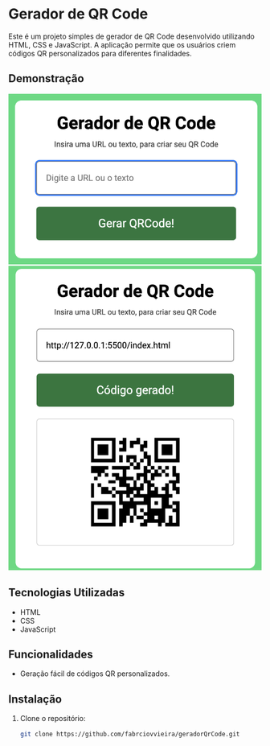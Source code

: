 # Gerador de QR Code

Este é um projeto simples de gerador de QR Code desenvolvido utilizando HTML, CSS e JavaScript. A aplicação permite que os usuários criem códigos QR personalizados para diferentes finalidades.

## Demonstração

![Alt text](preview-1.png) ![Alt text](preview-2.png)

## Tecnologias Utilizadas

- HTML
- CSS
- JavaScript

## Funcionalidades

- Geração fácil de códigos QR personalizados.

## Instalação

1. Clone o repositório:
   ```bash
   git clone https://github.com/fabrciovvieira/geradorQrCode.git
